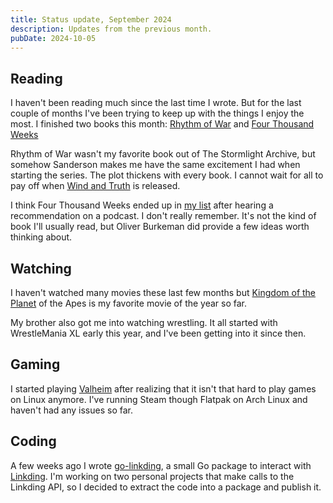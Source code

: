 ```yaml
---
title: Status update, September 2024
description: Updates from the previous month.
pubDate: 2024-10-05
---
```


## Reading

I haven't been reading much since the last time I wrote. But for the last couple of months I've been trying to keep up
with the things I enjoy the most. I finished two books this month:
[Rhythm of War](https://www.goodreads.com/book/show/49021976-rhythm-of-war) and
[Four Thousand Weeks](https://www.goodreads.com/book/show/54785515-four-thousand-weeks)

Rhythm of War wasn't my favorite book out of The Stormlight Archive, but somehow Sanderson makes me have the same
excitement I had when starting the series. The plot thickens with every book. I cannot wait for all to pay off when
[Wind and Truth](https://www.goodreads.com/book/show/203578847-wind-and-truth) is released.

I think Four Thousand Weeks ended up in [my list](/notes/books) after hearing a recommendation on a podcast. I don't
really remember. It's not the kind of book I'll usually read, but Oliver Burkeman did provide a few ideas worth thinking
about.

## Watching

I haven't watched many movies these last few months but
[Kingdom of the Planet](https://letterboxd.com/film/kingdom-of-the-planet-of-the-apes/) of the Apes is my favorite movie
of the year so far.

My brother also got me into watching wrestling. It all started with WrestleMania XL early this year, and I've been
getting into it since then.

## Gaming

I started playing [Valheim](https://www.valheimgame.com/) after realizing that it isn't that hard to play games on Linux
anymore. I've running Steam though Flatpak on Arch Linux and haven't had any issues so far.

## Coding

A few weeks ago I wrote [go-linkding](https://github.com/piero-vic/go-linkding), a small Go package to interact with
[Linkding](https://linkding.link/). I'm working on two personal projects that make calls to the Linkding API, so I
decided to extract the code into a package and publish it.
